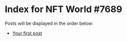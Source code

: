 # Index for NFT World #7689
Posts will be displayed in the order below:

- [Your first post](./001-first.md)

